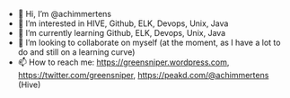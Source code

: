 - 👋 Hi, I’m @achimmertens
- 👀 I’m interested in HIVE, Github, ELK, Devops, Unix, Java
- 🌱 I’m currently learning Github, ELK, Devops, Unix, Java
- 💞️ I’m looking to collaborate on myself (at the moment, as I have a lot to do and still on a learning curve)
- 📫 How to reach me: https://greensniper.wordpress.com, https://twitter.com/greensniper, https://peakd.com/@achimmertens (Hive)

<!---
achimmertens/achimmertens is a ✨ special ✨ repository because its `README.md` (this file) appears on your GitHub profile.
You can click the Preview link to take a look at your changes.
--->
